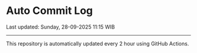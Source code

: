 # Auto Commit Log

Last updated: Sunday, 28-09-2025 11:15 WIB

---

This repository is automatically updated every 2 hour using GitHub Actions.
